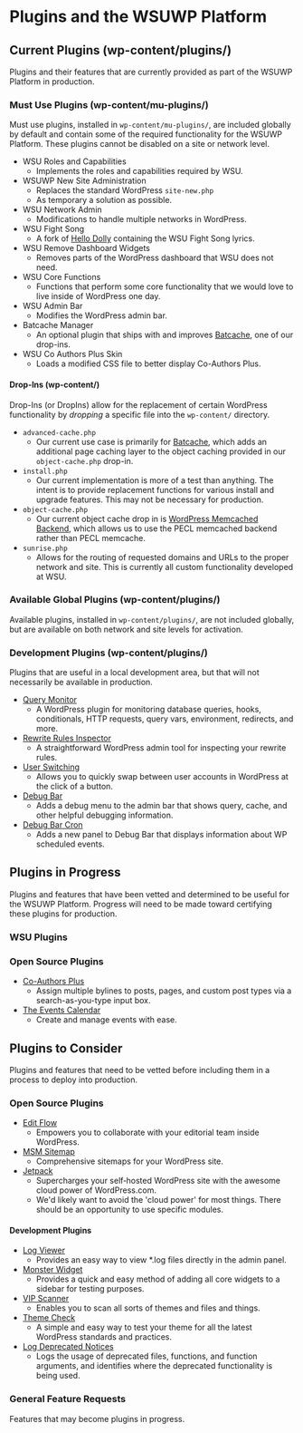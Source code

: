 # Plugins and the WSUWP Platform

## Current Plugins (wp-content/plugins/)

Plugins and their features that are currently provided as part of the WSUWP Platform in production.

### Must Use Plugins (wp-content/mu-plugins/)

Must use plugins, installed in `wp-content/mu-plugins/`, are included globally by default and contain some of the required functionality for the WSUWP Platform. These plugins cannot be disabled on a site or network level.

* WSU Roles and Capabilities
    * Implements the roles and capabilities required by WSU.
* WSUWP New Site Administration
    * Replaces the standard WordPress `site-new.php`
    * As temporary a solution as possible.
* WSU Network Admin
    * Modifications to handle multiple networks in WordPress.
* WSU Fight Song
    * A fork of [Hello Dolly](http://wordpress.org/plugins/hello-dolly/) containing the WSU Fight Song lyrics.
* WSU Remove Dashboard Widgets
    * Removes parts of the WordPress dashboard that WSU does not need.
* WSU Core Functions
    * Functions that perform some core functionality that we would love to live inside of WordPress one day.
* WSU Admin Bar
    * Modifies the WordPress admin bar.
* Batcache Manager
    * An optional plugin that ships with and improves [Batcache](http://wordpress.org/extend/plugins/batcache/), one of our drop-ins.
* WSU Co Authors Plus Skin
    * Loads a modified CSS file to better display Co-Authors Plus.

#### Drop-Ins (wp-content/)

Drop-Ins (or DropIns) allow for the replacement of certain WordPress functionality by *dropping* a specific file into the `wp-content/` directory.

* `advanced-cache.php`
    * Our current use case is primarily for [Batcache](http://wordpress.org/plugins/batcache), which adds an additional page caching layer to the object caching provided in our `object-cache.php` drop-in.
* `install.php`
    * Our current implementation is more of a test than anything. The intent is to provide replacement functions for various install and upgrade features. This may not be necessary for production.
* `object-cache.php`
    * Our current object cache drop in is [WordPress Memcached Backend](https://github.com/tollmanz/wordpress-memcached-backend), which allows us to use the PECL memcached backend rather than PECL memcache.
* `sunrise.php`
    * Allows for the routing of requested domains and URLs to the proper network and site. This is currently all custom functionality developed at WSU.

### Available Global Plugins (wp-content/plugins/)

Available plugins, installed in `wp-content/plugins/`, are not included globally, but are available on both network and site levels for activation.

### Development Plugins (wp-content/plugins/)

Plugins that are useful in a local development area, but that will not necessarily be available in production.

* [Query Monitor](https://github.com/johnbillion/query-monitor)
    * A WordPress plugin for monitoring database queries, hooks, conditionals, HTTP requests, query vars, environment, redirects, and more.
* [Rewrite Rules Inspector](https://github.com/Automattic/Rewrite-Rules-Inspector)
    * A straightforward WordPress admin tool for inspecting your rewrite rules.
* [User Switching](https://github.com/johnbillion/user-switching)
    * Allows you to quickly swap between user accounts in WordPress at the click of a button.
* [Debug Bar](http://wordpress.org/plugins/debug-bar/)
    * Adds a debug menu to the admin bar that shows query, cache, and other helpful debugging information.
* [Debug Bar Cron](https://github.com/tollmanz/debug-bar-cron)
    * Adds a new panel to Debug Bar that displays information about WP scheduled events.

## Plugins in Progress

Plugins and features that have been vetted and determined to be useful for the WSUWP Platform. Progress will need to be made toward certifying these plugins for production.

### WSU Plugins

### Open Source Plugins

* [Co-Authors Plus](https://github.com/Automattic/Co-Authors-Plus/)
    * Assign multiple bylines to posts, pages, and custom post types via a search-as-you-type input box.
* [The Events Calendar](http://wordpress.org/plugins/the-events-calendar/)
    * Create and manage events with ease.

## Plugins to Consider

Plugins and features that need to be vetted before including them in a process to deploy into production.

### Open Source Plugins

* [Edit Flow](https://github.com/Automattic/Edit-Flow)
    * Empowers you to collaborate with your editorial team inside WordPress.
* [MSM Sitemap](https://github.com/Automattic/msm-sitemap)
    * Comprehensive sitemaps for your WordPress site.
* [Jetpack](https://github.com/Automattic/jetpack)
    * Supercharges your self‑hosted WordPress site with the awesome cloud power of WordPress.com.
    * We'd likely want to avoid the 'cloud power' for most things. There should be an opportunity to use specific modules.

#### Development Plugins

* [Log Viewer](http://wordpress.org/plugins/log-viewer/)
    * Provides an easy way to view *.log files directly in the admin panel.
* [Monster Widget](http://wordpress.org/plugins/monster-widget/)
    * Provides a quick and easy method of adding all core widgets to a sidebar for testing purposes.
* [VIP Scanner](https://github.com/Automattic/vip-scanner)
    * Enables you to scan all sorts of themes and files and things.
* [Theme Check](http://wordpress.org/plugins/theme-check/)
    * A simple and easy way to test your theme for all the latest WordPress standards and practices.
* [Log Deprecated Notices](http://wordpress.org/plugins/log-deprecated-notices/)
    * Logs the usage of deprecated files, functions, and function arguments, and identifies where the deprecated functionality is being used.

### General Feature Requests

Features that may become plugins in progress.
